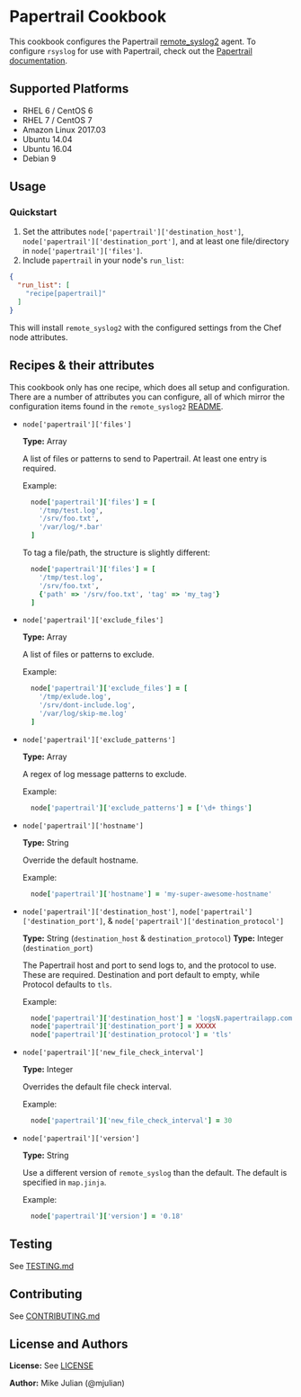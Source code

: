 # Papertrail Cookbook

This cookbook configures the Papertrail [remote_syslog2](https://github.com/papertrail/remote_syslog2) agent. To configure `rsyslog` for use with Papertrail, check out the [Papertrail documentation](http://help.papertrailapp.com/kb/configuration/configuring-remote-syslog-from-unixlinux-and-bsdos-x/).

## Supported Platforms

* RHEL 6 / CentOS 6
* RHEL 7 / CentOS 7
* Amazon Linux 2017.03
* Ubuntu 14.04
* Ubuntu 16.04
* Debian 9

## Usage

### Quickstart

1. Set the attributes `node['papertrail']['destination_host']`, `node['papertrail']['destination_port']`, and at least one file/directory in `node['papertrail']['files']`.
2. Include `papertrail` in your node's `run_list`:

```json
{
  "run_list": [
    "recipe[papertrail]"
  ]
}
```

This will install `remote_syslog2` with the configured settings from the Chef node attributes.


## Recipes & their attributes

This cookbook only has one recipe, which does all setup and configuration. There are a number of attributes you can configure, all of which mirror the configuration items found in the `remote_syslog2` [README](https://github.com/papertrail/remote_syslog2#configuration).

- `node['papertrail']['files']`

  **Type:** Array

  A list of files or patterns to send to Papertrail. At least one entry is required.

  Example:
  ```ruby
    node['papertrail']['files'] = [
      '/tmp/test.log',
      '/srv/foo.txt',
      '/var/log/*.bar'
    ]
  ```

  To tag a file/path, the structure is slightly different:
  ```ruby
    node['papertrail']['files'] = [
      '/tmp/test.log',
      '/srv/foo.txt',
      {'path' => '/srv/foo.txt', 'tag' => 'my_tag'}
    ]
   ```

- `node['papertrail']['exclude_files']`

  **Type:** Array

  A list of files or patterns to exclude.

  Example:
  ```ruby
    node['papertrail']['exclude_files'] = [
      '/tmp/exlude.log',
      '/srv/dont-include.log',
      '/var/log/skip-me.log'
    ]
  ```

- `node['papertrail']['exclude_patterns']`

  **Type:** Array

  A regex of log message patterns to exclude.

  Example:
  ```ruby
    node['papertrail']['exclude_patterns'] = ['\d+ things']
  ```
- `node['papertrail']['hostname']`

  **Type:** String

  Override the default hostname.

  Example:
  ```ruby
    node['papertrail']['hostname'] = 'my-super-awesome-hostname'
  ```

- `node['papertrail']['destination_host']`, `node['papertrail']['destination_port']`, & `node['papertrail']['destination_protocol']`

  **Type:** String (`destination_host` & `destination_protocol`)
  **Type:** Integer (`destination_port`)

  The Papertrail host and port to send logs to, and the protocol to use. These are required. Destination and port default to empty, while Protocol defaults to `tls`.

  Example:
  ```ruby
    node['papertrail']['destination_host'] = 'logsN.papertrailapp.com'
    node['papertrail']['destination_port'] = XXXXX
    node['papertrail']['destination_protocol'] = 'tls'
  ```

- `node['papertrail']['new_file_check_interval']`

  **Type:** Integer

  Overrides the default file check interval.

  Example:
  ```ruby
    node['papertrail']['new_file_check_interval'] = 30
  ```

- `node['papertrail']['version']`

  **Type:** String

  Use a different version of `remote_syslog` than the default. The default is specified in `map.jinja`.

  Example:
  ```ruby
    node['papertrail']['version'] = '0.18'
  ```

## Testing

See [TESTING.md](TESTING.md)

## Contributing

See [CONTRIBUTING.md](CONTRIBUTING.md)

## License and Authors

**License:** See [LICENSE](LICENSE.md)

**Author:** Mike Julian (@mjulian)
